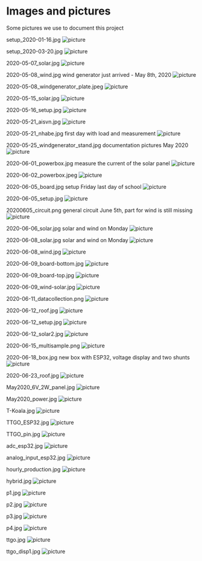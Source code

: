 # Images and pictures

Some pictures we use to document this project

setup_2020-01-16.jpg
![picture](setup_2020-01-16.jpg)

setup_2020-03-20.jpg
![picture](setup_2020-03-20.jpg)

2020-05-07_solar.jpg
![picture](2020-05-07_solar.jpg)

2020-05-08_wind.jpg wind generator just arrived - May 8th, 2020
![picture](2020-05-08_wind.jpg)

2020-05-08_windgenerator_plate.jpeg
![picture](2020-05-08_windgenerator_plate.jpeg)

2020-05-15_solar.jpg
![picture](2020-05-15_solar.jpg)

2020-05-16_setup.jpg
![picture](2020-05-16_setup.jpg)

2020-05-21_aisvn.jpg
![picture](2020-05-21_aisvn.jpg)

2020-05-21_nhabe.jpg first day with load and measurement
![picture](2020-05-21_nhabe.jpg)

2020-05-25_windgenerator_stand.jpg documentation pictures May 2020
![picture](2020-05-25_windgenerator_stand.jpg)

2020-06-01_powerbox.jpg measure the current of the solar panel
![picture](2020-06-01_powerbox.jpg)

2020-06-02_powerbox.jpeg
![picture](2020-06-02_powerbox.jpeg)

2020-06-05_board.jpg setup Friday last day of school
![picture](2020-06-05_board.jpg)

2020-06-05_setup.jpg
![picture](2020-06-05_setup.jpg)

20200605_circuit.png general circuit June 5th, part for wind is still missing
![picture](20200605_circuit.png)

2020-06-06_solar.jpg solar and wind on Monday
![picture](2020-06-06_solar.jpg)

2020-06-08_solar.jpg solar and wind on Monday
![picture](2020-06-08_solar.jpg)

2020-06-08_wind.jpg
![picture](2020-06-08_wind.jpg)

2020-06-09_board-bottom.jpg
![picture](2020-06-09_board-bottom.jpg)

2020-06-09_board-top.jpg
![picture](2020-06-09_board-top.jpg)

2020-06-09_wind-solar.jpg
![picture](2020-06-09_wind-solar.jpg)

2020-06-11_datacollection.png
![picture](2020-06-11_datacollection.png)

2020-06-12_roof.jpg
![picture](2020-06-12_roof.jpg)

2020-06-12_setup.jpg
![picture](2020-06-12_setup.jpg)

2020-06-12_solar2.jpg
![picture](2020-06-12_solar2.jpg)

2020-06-15_multisample.png
![picture](2020-06-15_multisample.png)

2020-06-18_box.jpg new box with ESP32, voltage display and two shunts
![picture](2020-06-18_box.jpg)

2020-06-23_roof.jpg
![picture](2020-06-23_roof.jpg)

May2020_6V_2W_panel.jpg
![picture](May2020_6V_2W_panel.jpg)

May2020_power.jpg
![picture](May2020_power.jpg)

T-Koala.jpg
![picture](T-Koala.jpg)

TTGO_ESP32.jpg
![picture](TTGO_ESP32.jpg)

TTGO_pin.jpg
![picture](TTGO_pin.jpg)

adc_esp32.jpg
![picture](adc_esp32.jpg)

analog_input_esp32.jpg
![picture](analog_input_esp32.jpg)

hourly_production.jpg
![picture](hourly_production.jpg)

hybrid.jpg
![picture](hybrid.jpg)

p1.jpg
![picture](p1.jpg)

p2.jpg
![picture](p2.jpg)

p3.jpg
![picture](p3.jpg)

p4.jpg
![picture](p4.jpg)


ttgo.jpg
![picture](ttgo.jpg)

ttgo_disp1.jpg
![picture](ttgo_disp1.jpg)
